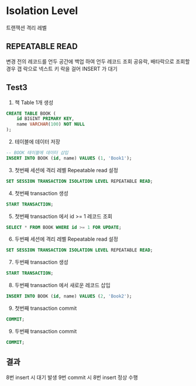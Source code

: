 # Isolation Level

트랜잭션 격리 레벨

## REPEATABLE READ

변경 전의 레코드를 언두 공간에 백업 하여 언두 레코드 조회
공유락, 배타락으로 조회할 경우 갭 락으로 넥스트 키 락을 걸어 INSERT 가 대기

## Test3
1. 책 Table 1개 생성
```sql
CREATE TABLE BOOK (
    id BIGINT PRIMARY KEY,
    name VARCHAR(100) NOT NULL
);
```

2. 테이블에 데이터 저장
```sql
-- BOOK 테이블에 데이터 삽입
INSERT INTO BOOK (id, name) VALUES (1, 'Book1');
```

3. 첫번째 세션에 격리 레벨 Repeatable read 설정
```sql
SET SESSION TRANSACTION ISOLATION LEVEL REPEATABLE READ;
```

4. 첫번째 transaction 생성
```sql
START TRANSACTION;
```

5. 첫번째 transaction 에서 id >= 1 레코드 조회
```sql
SELECT * FROM BOOK WHERE id >= 1 FOR UPDATE;
```

6. 두번째 세션에 격리 레벨 Repeatable read 설정
```sql
SET SESSION TRANSACTION ISOLATION LEVEL REPEATABLE READ;
```

7. 두번째 transaction 생성
```sql
START TRANSACTION;
```

8. 두번째 transaction 에서 새로운 레코드 삽입
```sql
INSERT INTO BOOK (id, name) VALUES (2, 'Book2');
```

9. 첫번째 transaction commit
```sql
COMMIT;
```

9. 두번째 transaction commit
```sql
COMMIT;
```

## 결과

8번 insert 시 대기 발생
9번 commit 시 8번 insert 정상 수행
